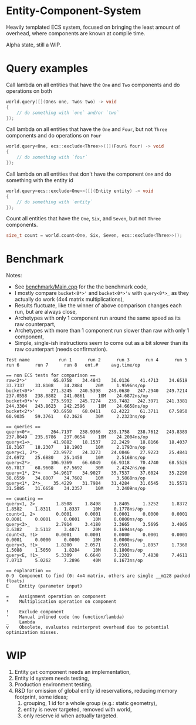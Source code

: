 # Entity-Component-System

Heavily templated ECS system, focused on bringing the least amount of overhead, where components are known at compile time.

Alpha state, still a WIP.

# Query examples

Call lambda on all entities that have the `One` and `Two` components and do operations on both
```cpp
world.query([](One& one, Two& two) -> void
{
	// do something with `one` and/or `two`
});
```

Call lambda on all entities that have the `One` and `Four`, but not `Three` components and do operations on `Four`
```cpp
world.query<One, ecs::exclude<Three>>([](Four& four) -> void
{
	// do something with `four`
});
```

Call lambda on all entities that don't have the component `One` and do something with the entity id
```cpp
world.query<ecs::exclude<One>>([](Entity entity) -> void
{
	// do something with `entity`
});
```

Count all entities that have the `One`, `Six`, and `Seven`, but not `Three` components.
```cpp
size_t count = world.count<One, Six, Seven, ecs::exclude<Three>>();
```

# Benchmark

Notes:
* See [benchmark/Main.cpp](https://github.com/Fortahr/ecs/blob/main/benchmark/Main.cpp) for the the benchmark code,
* I mostly compare `bucket<0*>'` and `bucket<0*>'v` with `query<0*>_` as they actually do work (4x4 matrix multiplications),
* Results fluctuate, like the winner of above comparison changes each run, but are always close,
* Archetypes with only 1 component run around the same speed as its raw counterpart,
* Archetypes with more than 1 component run slower than raw with only 1 component,
* Simple, single-ish instructions seem to come out as a bit slower than its raw counterpart (needs confirmation).

```
Test name           run 1      run 2      run 3      run 4      run 5      run 6      run 7      run 8   ent.#     avg.time/op

== non ECS tests for comparison ==
raw<2*>'          65.0758    34.4843    36.0136    41.4713    34.6519    33.7337    33.8108    34.2884     20M     1.9596ns/op
bucket<0*>'      271.3245   240.5398   249.0630   247.2940   249.7214   237.0558   238.8882   241.0861     10M    24.6872ns/op
bucket<0*>'v     273.5992   245.7274   239.7482   242.3971   241.3381   244.3304   243.8623   242.2596     10M    24.6658ns/op
bucket<2*>'       93.6958    68.0411    62.4222    61.3711    67.5850    60.9035    59.3761    62.3626     30M     2.2323ns/op

== queries ==
query<0*>_       264.7137   238.9366   239.1758   238.7612   243.8389   237.8649   235.6786   237.0654     10M    24.2004ns/op
query<1=>_        41.9882    18.1537    22.2429    18.8166    18.4037    18.3167    18.2307    18.1903     10M     2.1793ns/op
query<1, 2*>_     23.9972    24.3273    24.0846    27.9223    25.4841    24.6972    25.6880    25.1450     10M     2.5168ns/op
query<2*>_       106.9369    66.6049    66.9318    70.4740    68.5526    65.7817    68.9608    67.5692     30M     2.4242ns/op
query<1*, 2*>     34.9617    34.9027    35.7537    37.6024    35.2290    38.8559    34.8807    34.7602     10M     3.5868ns/op
query<1*, 2*>_    35.4229    31.7984    31.4284    31.6545    31.5571    31.5085    31.6658    34.2357     10M     3.2409ns/op

== counting ==
query<1, 2>_       1.8508     1.8498     1.8405     1.3252     1.8372     1.8582     1.8311     1.8337     10M     0.1778ns/op
count<1, 2>        0.0001     0.0001     0.0001     0.0000     0.0001     0.0001     0.0001     0.0001     10M     0.0000ns/op
query<3>_          2.7914     3.4180     3.3665     3.5695     3.4005     3.6382     3.5112     3.4071     20M     0.1694ns/op
count<3, !1>       0.0001     0.0001     0.0000     0.0001     0.0001     0.0001     0.0000     0.0000     10M     0.0000ns/op
query<3, !1>_      1.8200     2.0571     2.0501     1.8957     1.7368     1.5088     1.5050     1.8284     10M     0.1800ns/op
query<E, !1>_      5.3309     6.6640     7.2202     7.4838     7.4611     7.0713     5.0262     7.2896     40M     0.1673ns/op

== explanation ==
0-9  Component to find (0: 4x4 matrix, others are single __m128 packed floats)
E    Entity (parameter input)

=    Assignment operation on component
*    Multiplication operation on component

!    Exclude component
'    Manual inlined code (no function/lambda)
_    Lambda
v    Obsolete, evaluates reinterpret overhead due to potential optimization misses.
```

# WIP

1. Entity `get` component needs an implementation,
2. Entity id system needs testing,
3. Production environment testing.
4. R&D for omission of global entity id reservations, reducing memory footprint, some ideas;
	1. grouping, 1 id for a whole group (e.g.: static geometry),
	2. entity is never targeted, removed with world,
	3. only reserve id when actually targeted.
